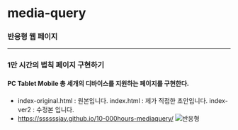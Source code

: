 # media-query

### 반응형 웹 페이지
___
### 1만 시간의 법칙 페이지 구현하기
#### PC Tablet Mobile 총 세개의 디바이스를 지원하는 페이지를 구현한다.
* index-original.html : 원본입니다.
index.html : 제가 직접한 초안입니다.
index-ver2 : 수정본 입니다.
* https://ssssssjay.github.io/10-000hours-mediaquery/
![반응형](https://user-images.githubusercontent.com/48425930/141160855-20117553-b8f9-4e15-b06e-481c9e1175f9.gif)
